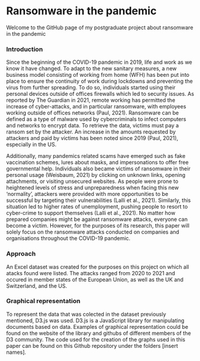 # Ransomware in the pandemic
Welcome to the GitHub page of my postgraduate project about ransomware in the pandemic

### Introduction

Since the beginning of the COVID-19 pandemic in 2019, life and work as we know it have changed. To adapt to the new sanitary measures, a new business model consisting of working from home (WFH) has been put into place to ensure the continuity of work during lockdowns and preventing the virus from further spreading. To do so, individuals started using their personal devices outside of offices firewalls which led to security issues. As reported by The Guardian in 2021, remote working has permitted the increase of cyber-attacks, and in particular ransomware, with employees working outside of offices networks (Paul, 2021). Ransomware can be defined as a type of malware used by cybercriminals to infect computers and networks to encrypt data. To retrieve the data, victims must pay a ransom set by the attacker. An increase in the amounts requested by attackers and paid by victims has been noted since 2019 (Paul, 2021), especially in the US.

Additionally, many pandemics related scams have emerged such as fake vaccination schemes, lures about masks, and impersonations to offer free governmental help. Individuals also became victims of ransomware in their personal usage (Weisbaum, 2021) by clicking on unknown links, opening attachments, or visiting unsecured websites. As people were prone to heightened levels of stress and unpreparedness when facing this new ‘normality’, attackers were provided with more opportunities to be successful by targeting their vulnerabilities (Lalli et al., 2021). Similarly, this situation led to higher rates of unemployment, pushing people to resort to cyber-crime to support themselves (Lalli et al., 2021). No matter how prepared companies might be against ransomware attacks, everyone can become a victim. However, for the purposes of its research, this paper will solely focus on the ransomware attacks conducted on companies and organisations throughout the COVID-19 pandemic.

### Approach 
An Excel dataset was created for the purposes on this project on which all atacks found were listed. The attacks ranged from 2020 to 2021 and occured in member states of the European Union, as well as the UK and Switzerland, and the US. 

### Graphical representation
To represent the data that was colected in the dataset previously mentioned, D3.js was used. D3.js is a JavaScript library for manipulating documents based on data. Examples of graphical representation could be found on the website of the library and githubs of different members of the D3 community. The code used for the creation of the graphs used in this paper can be found on this Github repository under the folders [insert names]. 
